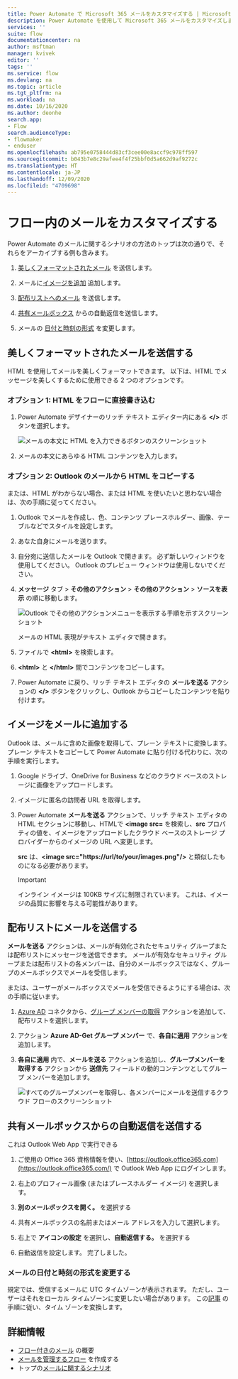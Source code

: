 ```yaml
---
title: Power Automate で Microsoft 365 メールをカスタマイズする | Microsoft Docs
description: Power Automate を使用して Microsoft 365 メールをカスタマイズします。
services: ''
suite: flow
documentationcenter: na
author: msftman
manager: kvivek
editor: ''
tags: ''
ms.service: flow
ms.devlang: na
ms.topic: article
ms.tgt_pltfrm: na
ms.workload: na
ms.date: 10/16/2020
ms.author: deonhe
search.app:
- Flow
search.audienceType:
- flowmaker
- enduser
ms.openlocfilehash: ab795e0758444d83cf3cee00e8accf9c978ff597
ms.sourcegitcommit: b043b7e8c29afee4f4f25bbf0d5a662d9af9272c
ms.translationtype: HT
ms.contentlocale: ja-JP
ms.lasthandoff: 12/09/2020
ms.locfileid: "4709698"
---
```

# <a name="customize-email-in-flows"></a>フロー内のメールをカスタマイズする


Power Automate のメールに関するシナリオの方法のトップは次の通りで、それらをアーカイブする例も含みます。

1. [美しくフォーマットされたメール](#send-a-beautifully-formatted-email) を送信します。

1. メールに[イメージを追加](#add-an-image-to-your-email) 追加します。

1. [配布リストへのメール](#send-email-to-a-distribution-list) を送信します。

1. [共有メールボックス](#send-automatic-replies-from-a-shared-mailbox) からの自動返信を送信します。

1. メールの [日付と時刻の形式](#change-the-date-and-time-format-of-an-email) を変更します。


## <a name="send-a-beautifully-formatted-email"></a>美しくフォーマットされたメールを送信する 

HTML を使用してメールを美しくフォーマットできます。 以下は、HTML でメッセージを美しくするために使用できる 2 つのオプションです。

### <a name="option-1-write-html-directly-into-the-flow"></a>オプション 1: HTML をフローに直接書き込む

1. Power Automate デザイナーのリッチ テキスト エディター内にある **\</\>** ボタンを選択します。 

   ![メールの本文に HTML を入力できるボタンのスクリーンショット](./media/email/html-button.png)

1. メールの本文にあらゆる HTML コンテンツを入力します。

### <a name="option-2-copy-html-from-an-outlook-email"></a>オプション 2: Outlook のメールから HTML をコピーする

または、HTML がわからない場合、または HTML を使いたいと思わない場合は、次の手順に従ってください。

1. Outlook でメールを作成し、色、コンテンツ プレースホルダー、画像、テーブルなどでスタイルを設定します。
1. あなた自身にメールを送ります。
1. 自分宛に送信したメールを Outlook で開きます。 必ず新しいウィンドウを使用してください。 Outlook のプレビュー ウィンドウは使用しないでください。
1. **メッセージ** タブ > **その他のアクション** > **その他のアクション** > **ソースを表示** の順に移動します。

   ![Outlook で**その他のアクション**メニューを表示する手順を示すスクリーンショット](./media/email/other-actions.png)

   メールの HTML 表現がテキスト エディタで開きます。 
   
1. ファイルで **\<html\>** を検索します。 
1. **\<html\>** と **\</html\>** 間でコンテンツをコピーします。 
1. Power Automate に戻り、リッチ テキスト エディタの **メールを送る** アクションの **\</\>** ボタンをクリックし、Outlook からコピーしたコンテンツを貼り付けます。

## <a name="add-an-image-to-your-email"></a>イメージをメールに追加する

Outlook は、メールに含めた画像を取得して、プレーン テキストに変換します。 プレーン テキストをコピーして Power Automate に貼り付ける代わりに、次の手順を実行します。 

1. Google ドライブ、OneDrive for Business などのクラウド ベースのストレージに画像をアップロードします。 
1. イメージに匿名の訪問者 URL を取得します。 
1. Power Automate **メールを送る** アクションで、リッチ テキスト エディタの HTML セクションに移動し、HTMLで **\<image src=** を検索し、**src** プロパティの値を、イメージをアップロードしたクラウド ベースのストレージ プロバイダーからのイメージの URL へ変更します。 

   **src** は、**\<image src="https://url/to/your/images.png"/\>** と類似したものになる必要があります。

   >[!IMPORTANT]
   >インライン イメージは 100KB サイズに制限されています。 これは、イメージの品質に影響を与える可能性があります。

## <a name="send-email-to-a-distribution-list"></a>配布リストにメールを送信する

**メールを送る** アクションは、メールが有効化されたセキュリティ グループまたは配布リストにメッセージを送信できます。 メールが有効なセキュリティ グループまたは配布リストの各メンバーは、自分のメールボックスではなく、グループのメールボックスでメールを受信します。 

または、ユーザーがメールボックスでメールを受信できるようにする場合は、次の手順に従います。 

1. [Azure AD](https://docs.microsoft.com/connectors/azuread/) コネクタから、[グループ メンバーの取得](https://docs.microsoft.com/connectors/azuread/#get-group-members) アクションを追加して、配布リストを選択します。

1. アクション **Azure AD-Get グループ メンバー** で、**各自に適用** アクションを追加します。

1. **各自に適用** 内で、**メールを送る** アクションを追加し、**グループメンバーを取得する** アクションから **送信先** フィールドの動的コンテンツとしてグループ メンバーを追加します。

   ![すべてのグループメンバーを取得し、各メンバーにメールを送信するクラウド フローのスクリーンショット](./media/email/group-members-flow.png)


## <a name="send-automatic-replies-from-a-shared-mailbox"></a>共有メールボックスからの自動返信を送信する

これは Outlook Web App で実行できる

1.  ご使用の Office 365 資格情報を使い、[https://outlook.office365.com](https://outlook.office365.com/) で Outlook Web App にログインします。

1.  右上のプロフィール画像 (またはプレースホルダー イメージ) を選択します。

1.  **別のメールボックスを開く。** を選択する

1.  共有メールボックスの名前またはメール アドレスを入力して選択します。

1.  右上で **アイコンの設定** を選択し、**自動返信する。** を選択する

1.  自動返信を設定します。 完了しました。

### <a name="change-the-date-and-time-format-of-an-email"></a>メールの日付と時刻の形式を変更する 

規定では、受信するメールに UTC タイムゾーンが表示されます。 ただし、ユーザーはそれをローカル タイムゾーンに変更したい場合があります。 この[記事](https://support.microsoft.com/help/4557244/converting-time-zone-in-microsoft-power-automate) の手順に従い、タイム ゾーンを変換します。


## <a name="more-information"></a>詳細情報

- [フロー付きのメール](email-overview.md) の概要
- [メールを管理するフロー](create-email-flows.md) を作成する
- トップの[メールに関するシナリオ](email-top-scenarios.md)


